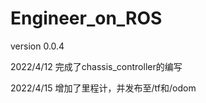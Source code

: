 # Engineer_on_ROS
version 0.0.4

2022/4/12 完成了chassis_controller的编写

2022/4/15 增加了里程计，并发布至/tf和/odom
